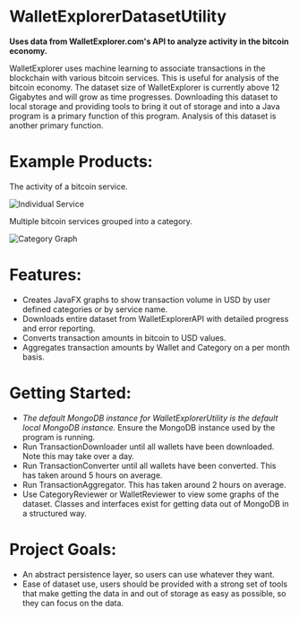 # WalletExplorerDatasetUtility
**Uses data from WalletExplorer.com's API to analyze activity in the bitcoin economy.** 

WalletExplorer uses machine learning to associate transactions in the blockchain with various bitcoin services. This is useful for analysis of the bitcoin economy. The dataset size of WalletExplorer is currently above 12 Gigabytes and will grow as time progresses. Downloading this dataset to local storage and providing tools to bring it out of storage and into a Java program is a primary function of this program. Analysis of this dataset is another primary function. 

# Example Products: 

The activity of a bitcoin service. 

![Individual Service](http://i.imgur.com/Y045Wjw.png)

Multiple bitcoin services grouped into a category.

![Category Graph](http://i.imgur.com/IXWtg2c.png)

# Features: 
* Creates JavaFX graphs to show transaction volume in USD by user defined categories or by service name. 
* Downloads entire dataset from WalletExplorerAPI with detailed progress and error reporting. 
* Converts transaction amounts in bitcoin to USD values.
* Aggregates transaction amounts by Wallet and Category on a per month basis. 

# Getting Started: 
* *The default MongoDB instance for WalletExplorerUtility is the default local MongoDB instance.* Ensure the MongoDB instance used by the program is running. 
* Run TransactionDownloader until all wallets have been downloaded. Note this may take over a day. 
* Run TransactionConverter until all wallets have been converted. This has taken around 5 hours on average. 
* Run TransactionAggregator. This has taken around 2 hours on average. 
* Use CategoryReviewer or WalletReviewer to view some graphs of the dataset. Classes and interfaces exist for getting data out of MongoDB in a structured way. 

# Project Goals: 
* An abstract persistence layer, so users can use whatever they want. 
* Ease of dataset use, users should be provided with a strong set of tools that make getting the data in and out of storage as easy as possible, so they can focus on the data. 

